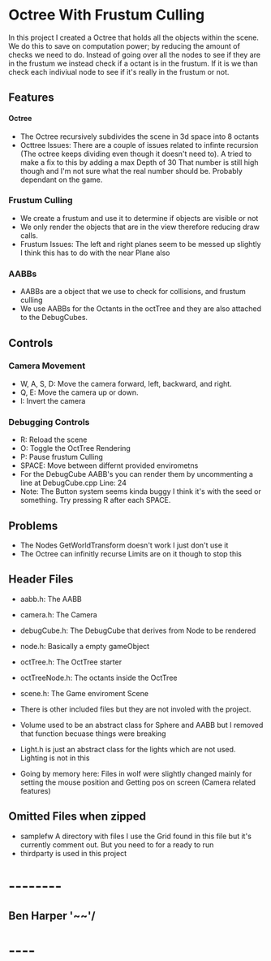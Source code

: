 # Octree With Frustum Culling
In this project I created a Octree that holds all the objects within the scene.
We do this to save on computation power; by reducing the amount of checks we need to do.
Instead of going over all the nodes to see if they are in the frustum we instead check if a octant is in the frustum.
If it is we than check each indiviual node to see if it's really in the frustum or not.

## Features
#### Octree
- The Octree recursively subdivides the scene in 3d space into 8 octants
- Octtree Issues: There are a couple of issues related to infinte recursion (The octree keeps dividing even though it doesn't need to). A tried to make a fix to this by adding a max Depth of 30 That number is still high though and I'm not sure what the real number should be. Probably dependant on the game.

### Frustum Culling
- We create a frustum and use it to determine if objects are visible or not
- We only render the objects that are in the view therefore reducing draw calls.
- Frustum Issues: The left and right planes seem to be messed up slightly I think this has to do with the near Plane also

### AABBs
- AABBs are a object that we use to check for collisions, and frustum culling
- We use AABBs for the Octants in the octTree and they are also attached to the DebugCubes.

## Controls

### Camera Movement
- W, A, S, D: Move the camera forward, left, backward, and right.
- Q, E: Move the camera up or down.
- I: Invert the camera

### Debugging Controls
- R: Reload the scene
- O: Toggle the OctTree Rendering
- P: Pause frustum Culling
- SPACE: Move between differnt provided envirometns
- For the DebugCube AABB's you can render them by uncommenting a line at DebugCube.cpp Line: 24
- Note: The Button system seems kinda buggy I think it's with the seed or something. Try pressing R after each SPACE.


## Problems
- The Nodes GetWorldTransform doesn't work I just don't use it
- The Octree can infinitly recurse Limits are on it though to stop this


## Header Files
- aabb.h: The AABB
- camera.h: The Camera
- debugCube.h: The DebugCube that derives from Node to be rendered
- node.h: Basically a empty gameObject
- octTree.h: The OctTree starter
- octTreeNode.h: The octants inside the OctTree
- scene.h: The Game enviroment Scene

- There is other included files but they are not involed with the project.
- Volume used to be an abstract class for Sphere and AABB but I removed that function becuase things were breaking
- Light.h is just an abstract class for the lights which are not used. Lighting is not in this

- Going by memory here: Files in wolf were slightly changed mainly for setting the mouse position and Getting pos on screen (Camera related features)

## Omitted Files when zipped

- samplefw A directory with files I use the Grid found in this file but it's currently comment out. But you need to for a ready to run
- thirdparty is used in this project


#            --------
## Ben Harper \'~~'/
#              ----